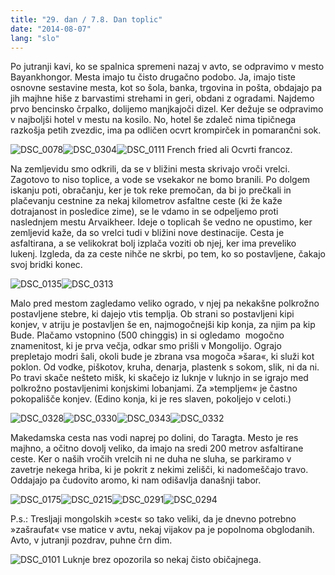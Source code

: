 ```yaml
---
title: "29. dan / 7.8. Dan toplic"
date: "2014-08-07"
lang: "slo"
---
```


Po jutranji kavi, ko se spalnica spremeni nazaj v avto, se odpravimo v mesto Bayankhongor. Mesta imajo tu čisto drugačno podobo. Ja, imajo tiste osnovne sestavine mesta, kot so šola, banka, trgovina in pošta, obdajajo pa jih majhne hiše z barvastimi strehami in geri, obdani z ogradami. Najdemo prvo bencinsko črpalko, dolijemo manjkajoči dizel. Ker dežuje se odpravimo v najboljši hotel v mestu na kosilo. No, hotel še zdaleč nima tipičnega razkošja petih zvezdic, ima pa odličen ocvrt krompirček in pomarančni sok.

![DSC_0078](../images/DSC_00782.jpg)![DSC_0304](../images/DSC_03042.jpg)![DSC_0111](../images/DSC_0111.jpg) French fried ali Ocvrti francoz. 

Na zemljevidu smo odkrili, da se v bližini mesta skrivajo vroči vrelci. Zagotovo to niso toplice, a vode se vsekakor ne bomo branili. Po dolgem iskanju poti, obračanju, ker je tok reke premočan, da bi jo prečkali in plačevanju cestnine za nekaj kilometrov asfaltne ceste (ki že kaže dotrajanost in posledice zime), se le vdamo in se odpeljemo proti naslednjem mestu Arvaikheer. Ideje o toplicah še vedno ne opustimo, ker zemljevid kaže, da so vrelci tudi v bližini nove destinacije. Cesta je asfaltirana, a se velikokrat bolj izplača voziti ob njej, ker ima preveliko lukenj. Izgleda, da za ceste nihče ne skrbi, po tem, ko so postavljene, čakajo svoj bridki konec.

![DSC_0135](../images/DSC_0135.jpg)![DSC_0313](../images/DSC_0313.jpg)

Malo pred mestom zagledamo veliko ogrado, v njej pa nekakšne polkrožno postavljene stebre, ki dajejo vtis templja. Ob strani so postavljeni kipi konjev, v atriju je postavljen še en, najmogočnejši kip konja, za njim pa kip Bude. Plačamo vstopnino (500 chinggis) in si ogledamo  mogočno znamenitost, ki je prva večja, odkar smo prišli v Mongolijo. Ograjo prepletajo modri šali, okoli bude je zbrana vsa mogoča »šara«, ki služi kot poklon. Od vodke, piškotov, kruha, denarja, plastenk s sokom, slik, ni da ni. Po travi skače nešteto mišk, ki skačejo iz luknje v luknjo in se igrajo med polkrožno postavljenimi konjskimi lobanjami. Za »templjem« je častno pokopališče konjev. (Edino konja, ki je res slaven, pokoljejo v celoti.)

![DSC_0328](../images/DSC_0328.jpg)![DSC_0330](../images/DSC_0330.jpg)![DSC_0343](../images/DSC_0343.jpg)![DSC_0332](../images/DSC_0332.jpg)

Makedamska cesta nas vodi naprej po dolini, do Taragta. Mesto je res majhno, a očitno dovolj veliko, da imajo na sredi 200 metrov asfaltirane ceste. Ker o naših vročih vrelcih ni ne duha ne sluha, se parkiramo v zavetrje nekega hriba, ki je pokrit z nekimi zelišči, ki nadomeščajo travo. Oddajajo pa čudovito aromo, ki nam odišavlja današnji tabor.

![DSC_0175](../images/DSC_0175.jpg)![DSC_0215](../images/DSC_0215.jpg)![DSC_0291](../images/DSC_0291.jpg)![DSC_0294](../images/DSC_0294.jpg)

P.s.: Tresljaji mongolskih »cest« so tako veliki, da je dnevno potrebno »zašraufat« vse matice v avtu, nekaj vijakov pa je popolnoma obglodanih. Avto, v jutranji pozdrav, puhne črn dim.

![DSC_0101](../images/DSC_0101.jpg) Luknje brez opozorila so nekaj čisto običajnega.

